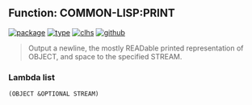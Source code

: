 ## Function: COMMON-LISP:PRINT
[![package](https://img.shields.io/badge/Package-COMMON--LISP-5f9ea0.svg?style=social&colorA=999999)](../) [![type](https://img.shields.io/badge/Type-Function-5f9ea0.svg?style=social&colorA=999999)](../#function) [![clhs](https://img.shields.io/badge/CLHS-PRINT-5f9ea0.svg?style=social&colorA=999999)](http://www.lispworks.com/documentation/HyperSpec/Body/f_wr_pr.htm) [![github](https://img.shields.io/badge/GitHub-View_the_source-5f9ea0.svg?style=social&colorA=999999&logo=github)](https://github.com/sbcl/sbcl/blob/master/src/code/print.lisp/) 

> Output a newline, the mostly READable printed representation of OBJECT, and
> space to the specified STREAM.

### Lambda list
```
(OBJECT &OPTIONAL STREAM)
```
